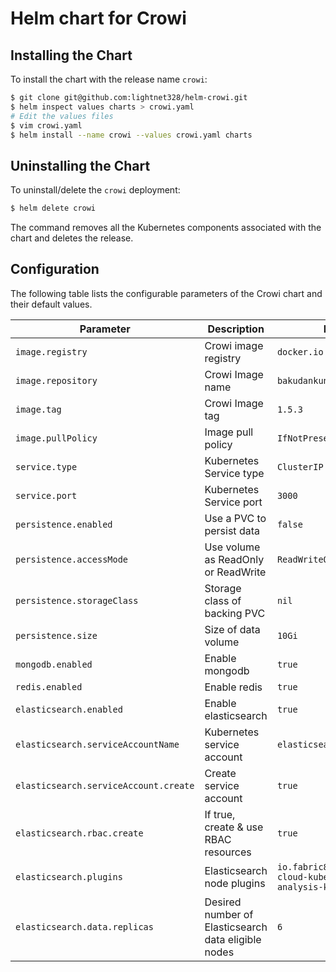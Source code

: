 # Helm chart for Crowi

## Installing the Chart

To install the chart with the release name `crowi`:

```bash
$ git clone git@github.com:lightnet328/helm-crowi.git
$ helm inspect values charts > crowi.yaml
# Edit the values files
$ vim crowi.yaml
$ helm install --name crowi --values crowi.yaml charts
```

## Uninstalling the Chart

To uninstall/delete the `crowi` deployment:

```bash
$ helm delete crowi
```

The command removes all the Kubernetes components associated with the chart and deletes the release.

## Configuration

The following table lists the configurable parameters of the Crowi chart and their default values.

| Parameter                             | Description                                         | Default                                                              |
| ------------------------------------- | --------------------------------------------------- | -------------------------------------------------------------------- |
| `image.registry`                      | Crowi image registry                                | `docker.io`                                                          |
| `image.repository`                    | Crowi Image name                                    | `bakudankun/crowi`                                                   |
| `image.tag`                           | Crowi Image tag                                     | `1.5.3`                                                              |
| `image.pullPolicy`                    | Image pull policy                                   | `IfNotPresent`                                                       |
| `service.type`                        | Kubernetes Service type                             | `ClusterIP`                                                          |
| `service.port`                        | Kubernetes Service port                             | `3000`                                                               |
| `persistence.enabled`                 | Use a PVC to persist data                           | `false`                                                              |
| `persistence.accessMode`              | Use volume as ReadOnly or ReadWrite                 | `ReadWriteOnce`                                                      |
| `persistence.storageClass`            | Storage class of backing PVC                        | `nil`                                                                |
| `persistence.size`                    | Size of data volume                                 | `10Gi`                                                               |
| `mongodb.enabled`                     | Enable mongodb                                      | `true`                                                               |
| `redis.enabled`                       | Enable redis                                        | `true`                                                               |
| `elasticsearch.enabled`               | Enable elasticsearch                                | `true`                                                               |
| `elasticsearch.serviceAccountName`    | Kubernetes service account                          | `elasticsearch`                                                      |
| `elasticsearch.serviceAccount.create` | Create service account                              | `true`                                                               |
| `elasticsearch.rbac.create`           | If true, create & use RBAC resources                | `true`                                                               |
| `elasticsearch.plugins`               | Elasticsearch node plugins                          | `io.fabric8:elasticsearch-cloud-kubernetes:5.5.2, analysis-kuromoji` |
| `elasticsearch.data.replicas`         | Desired number of Elasticsearch data eligible nodes | `6`                                                                  |
